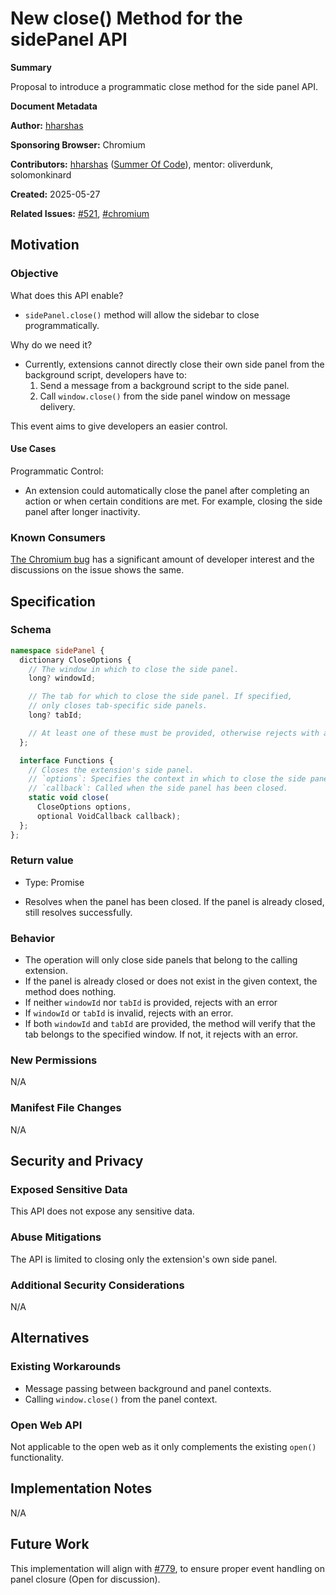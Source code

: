 # New close() Method for the sidePanel API

**Summary**

Proposal to introduce a programmatic close method for the side panel API.

**Document Metadata**

**Author:** [hharshas](https://github.com/hharshas)

**Sponsoring Browser:** Chromium

**Contributors:** [hharshas](https://github.com/hharshas) ([Summer Of
Code](https://summerofcode.withgoogle.com/)), mentor: oliverdunk, solomonkinard

**Created:** 2025-05-27

**Related Issues:** [#521](https://github.com/w3c/webextensions/issues/521),
[#chromium](https://issues.chromium.org/issues/403765214)

## Motivation

### Objective

What does this API enable?
- `sidePanel.close()` method will allow the sidebar to close programmatically.

Why do we need it?
- Currently, extensions cannot directly close their own side panel from the
  background script, developers have to:
  1. Send a message from a background script to the side panel.
  2. Call `window.close()` from the side panel window on message delivery.

This event aims to give developers an easier control.

#### Use Cases

Programmatic Control: 
- An extension could automatically close the panel after completing an action or
  when certain conditions are met. For example, closing the side panel after longer
  inactivity.

### Known Consumers

[The Chromium bug](https://issues.chromium.org/issues/403765214) has a significant
amount of developer interest and the discussions on the issue shows the same.

## Specification

### Schema

```typescript
namespace sidePanel {
  dictionary CloseOptions {
    // The window in which to close the side panel.
    long? windowId;

    // The tab for which to close the side panel. If specified,
    // only closes tab-specific side panels.
    long? tabId;

    // At least one of these must be provided, otherwise rejects with an error.
  };

  interface Functions {
    // Closes the extension's side panel.
    // `options`: Specifies the context in which to close the side panel.
    // `callback`: Called when the side panel has been closed.
    static void close(
      CloseOptions options,
      optional VoidCallback callback);
  };
};
```

### Return value

- Type: Promise<void>

- Resolves when the panel has been closed. If the panel is 
  already closed, still resolves successfully.

### Behavior

- The operation will only close side panels that belong to the 
  calling extension.
- If the panel is already closed or does not exist in the given 
  context, the method does nothing.
- If neither `windowId` nor `tabId` is provided, rejects with an error 
- If `windowId` or `tabId` is invalid, rejects with an error.
- If both `windowId` and `tabId` are provided, the method will verify 
  that the tab belongs to the specified window. If not, it rejects with an error.

### New Permissions
N/A

### Manifest File Changes
N/A

## Security and Privacy

### Exposed Sensitive Data

This API does not expose any sensitive data.

### Abuse Mitigations

The API is limited to closing only the extension's own side panel.

### Additional Security Considerations

N/A

## Alternatives

### Existing Workarounds

* Message passing between background and panel contexts.
* Calling `window.close()` from the panel context.

### Open Web API

Not applicable to the open web as it only complements the existing `open()` 
functionality.

## Implementation Notes

N/A

## Future Work

This implementation will align with
[#779](https://github.com/w3c/webextensions/pull/779), to ensure proper event
handling on panel closure (Open for discussion).
